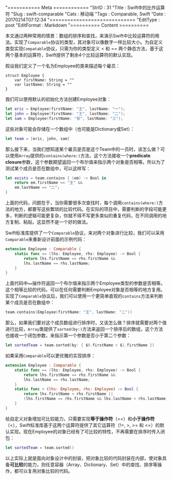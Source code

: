 "=========== Meta ============
"StrID : 31
"Title : Swift中的比作运算符
"Slug  : swift-comparable
"Cats  : 移动端
"Tags  : Comparable, Swift
"Date  : 20170214T07:12:34
"=============================
"EditType   : post
"EditFormat : Markdown
"========== Content ==========
 
本文通过两种常用的情景：数组的排序和查找，来演示Swift中比较运算符的用法。实现了`Comparable`协议的类型，其对象可以像数字一样比较大小。为自定义类型实现`Compatable`协议，只需为你的类型定义 &lt; 和 == 两个静态方法，基于这两个基本的运算符，Swift提供了剩余4个比较运算符的默认实现。

<!--more-->

假设我们定义了一个名为Employee的类来描述每个雇员：

```swfit
struct Employee {
	var firstName: String = ""
	var lastName: String = ""
}
```

我们可以使用默认的初始化方法创建Employee对象：

```swift
let eric = Employee(firstName: "王", lastName: "一");
let john = Employee(firstName: "王", lastName: "二");
let sam = Employee(firstName: "张", lastName: "三");
```

这些对象可能会存储在一个数组中（也可能是Dictionary或Set）：

```swift
let team = [eric, john, sam]
```

那么接下来，当我们想知道某个雇员是否是这个Team中的一员时，该怎么做？可以使用`Array`提供的`contains(where:)`方法，这个方法接收一个**predicate closure**参数，这个参数期望返回一个布尔值来指示两个对象是否相等。所以为了测试某个成员是否在数组中，可以这样写：

```swift
let exists = team.contains { (em) -> Bool in
	return em.firstName == "王" &&
	em.lastName == "二";
}
```

上面的代码，问题在于，当你需要很多次查找时，每个调用`contains(where:)`方法的地方，都要写这些繁琐的比较代码。在实际的项目中，需要判断的字段可能更多，判断的逻辑可能更复杂，你就不得不写更多类似的重复代码，在不同调用的地方复制、粘贴，这显然不是一个好的做法。

Swift标准库提供了一个`Comparable`协议，来对两个对象进行比较，我们可以采用`Comparable`来重新设计前面的示例代码：

```swift
extension Employee : Comparable {
	static func == (lhs: Employee, rhs: Employee) -> Bool {
		return lhs.firstName == rhs.firstName &&
		lhs.lastName == rhs.lastName;
	}
}
```

上面代码中`==`操作符返回一个布尔值来指示两个Employee类型的参数是否相等。这个相等比较的代码，可以在任何需要判断Employee对象是否相等的地方复用。实现了`Comparable`协议后，我们可以使用一个更简单直观的`contains`方法来判断某个成员是否在数组中：

```swift
team.contains(Employee(firstName: "王", lastName: "二"))
```

那么，如果我们要对这个成员数组进行排序时，又该怎么做？排序就需要对两个值进行比较，`Array`类提供了`sorted(by:)`方法来返回一个排序后的数组，这个方法也接收一个闭包参数，来指示第一个参数是否小于第二个参数：

```swift
let sortedTeam = team.sorted(by: { $0.firstName < $1.firstName })
```

如果采用`Comparable`可以更优雅的实现排序：

```swift
extension Employee : Comparable {
	static func == (lhs: Employee, rhs: Employee) -> Bool {
		return lhs.firstName == rhs.firstName &&
		lhs.lastName == rhs.lastName;
	}
	static func < (lhs: Employee, rhs: Employee) -> Bool {
		return lhs.firstName < rhs.firstName ||
		(lhs.firstName == rhs.firstName && lhs.lastName < rhs.lastName);
	}
}
```

给自定义对象增加可比较能力，只需要实现**等于操作符**（==）和**小于操作符**（&lt;），Swift标准库基于这两个运算符提供了其它运算符（!=, >, >= 和 <=）的默认实现。现在Employee的对象已经有了可比较的特性，不再需要在排序时传入闭包：

```swift
let sortedTeam = team.sorted()
```

以上实际上就是面向对象设计中的封装，把对象比较的代码封装在内部，使对象具备**可比较**的能力，则任意容器（Array、Dictionary、Set）中的查找、排序等操作，都可以复用对象比较的代码。
